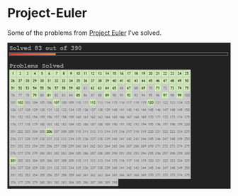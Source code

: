 Project-Euler
=============

Some of the problems from [Project Euler](http://projecteuler.net/) I've solved.

![Alt text](https://github.com/blopker/Project-Euler/raw/master/level.PNG)
